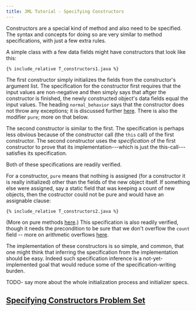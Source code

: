 ```yaml
---
title: JML Tutorial - Specifying Constructors
---
```


Constructors are a special kind of method and also need to be specified. The syntax and concepts for doing so are very similar to method specifications, with just a few extra rules.

A simple class with a few data fields might have constructors that look like this:
```
{% include_relative T_constructors1.java %}
```

The first constructor simply initializes the fields from the constructor's argument list. The specification for the constructor first requires that the 
input values are non-negative and then simply says that aftger the constructor is finished, the newly constructed object's data fields equal the input
values. The heading `normal_behavior` says that the constructor does not throw any exceptions; it is discussed further [here](MultipleBehaviors).
There is also the modifier `pure`; more on that below.

The second constructor is similar to the first. The specification is perhaps less obvious because of the constructor call (the `this` call) of the first
constructor. The second constructor uses the _specification_ of the first constructor to prove that its implementation---which is just the this-call--- satisfies its specification.

Both of these specifications are readily verified.

For a constructor, `pure` means that nothing is assigned (for a constructor it is really initialized) other than the
fields of the new object itself. If something else were assigned, say a static field that was keeping a count of new objects, then the costructor could not be pure and would have an assignable clause:
```
{% include_relative T_constructors2.java %}
``` 

(More on pure methods [here](MethodsInSpecifications).)
This specification is also readily verified, though it needs the precondition to be sure that we don't overflow the `count` field -- more on arithmetic overflows [here](ArithmeticModes).

The implementation of these constructors is so simple, and common, that one might think that inferring the specification from the implementation should be easy. Indeed such specification inference is a not-yet-implemented goal that would reduce some of the specification-writing burden.

TODO- say more about the whole initialization process and initializer specs.

## **[Specifying Constructors Problem Set](https://www.openjml.org/tutorial/exercises/SpecifyingConstructorsEx.html)**

